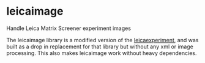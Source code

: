 # leicaimage

Handle Leica Matrix Screener experiment images

The leicaimage library is a modified version of the [leicaexperiment](https://github.com/arve0/leicaexperiment),
and was built as a drop in replacement for that library but without any xml or image processing.
This also makes leicaimage work without heavy dependencies.

